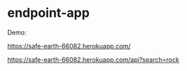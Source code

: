 # endpoint-app

Demo:

https://safe-earth-66082.herokuapp.com/

https://safe-earth-66082.herokuapp.com/api?search=rock